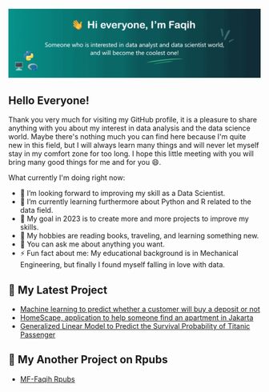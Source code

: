 ![](https://github.com/MF-Faqih/MF-Faqih/blob/main/headergif.gif)

## Hello Everyone!
Thank you very much for visiting my GitHub profile, it is a pleasure to share anything with you about my interest in data analysis and the data science world. Maybe there's nothing much you can find here because I'm quite new in this field, but I will always learn many things and will never let myself stay in my comfort zone for too long. I hope this little meeting with you will bring many good things for me and for you 😄.


What currently I'm doing right now:

- 🔭 I’m looking forward to improving my skill as a Data Scientist.
- 🌱 I’m currently learning furthermore about Python and R related to the data field.
- 🥅 My goal in 2023 is to create more and more projects to improve my skills.
- 💖 My hobbies are reading books, traveling, and learning something new.
- 💬 You can ask me about anything you want.
- ⚡ Fun fact about me: My educational background is in Mechanical Engineering, but finally I found myself falling in love with data.

## 📑 My Latest Project

- [Machine learning to predict whether a customer will buy a deposit or not](https://rpubs.com/MF-Faqih/bank-term-of-deposit)
- [HomeScape, application to help someone find an apartment in Jakarta](https://mffaqih.shinyapps.io/homescape/)
- [Generalized Linear Model to Predict the Survival Probability of Titanic Passenger](https://rpubs.com/MF-Faqih/GLM_Titanic)

## 📑 My Another Project on Rpubs

- [MF-Faqih Rpubs](https://rpubs.com/MF-Faqih)
